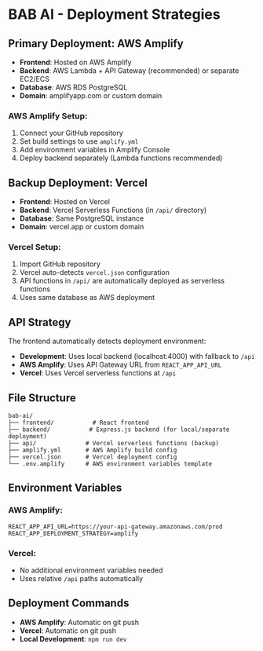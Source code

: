 # BAB AI - Deployment Strategies

## Primary Deployment: AWS Amplify
- **Frontend**: Hosted on AWS Amplify
- **Backend**: AWS Lambda + API Gateway (recommended) or separate EC2/ECS
- **Database**: AWS RDS PostgreSQL
- **Domain**: amplifyapp.com or custom domain

### AWS Amplify Setup:
1. Connect your GitHub repository
2. Set build settings to use `amplify.yml`
3. Add environment variables in Amplify Console
4. Deploy backend separately (Lambda functions recommended)

## Backup Deployment: Vercel
- **Frontend**: Hosted on Vercel
- **Backend**: Vercel Serverless Functions (in `/api/` directory)
- **Database**: Same PostgreSQL instance
- **Domain**: vercel.app or custom domain

### Vercel Setup:
1. Import GitHub repository
2. Vercel auto-detects `vercel.json` configuration
3. API functions in `/api/` are automatically deployed as serverless functions
4. Uses same database as AWS deployment

## API Strategy
The frontend automatically detects deployment environment:
- **Development**: Uses local backend (localhost:4000) with fallback to `/api`
- **AWS Amplify**: Uses API Gateway URL from `REACT_APP_API_URL`
- **Vercel**: Uses Vercel serverless functions at `/api`

## File Structure
```
bab-ai/
├── frontend/           # React frontend
├── backend/           # Express.js backend (for local/separate deployment)
├── api/              # Vercel serverless functions (backup)
├── amplify.yml       # AWS Amplify build config
├── vercel.json       # Vercel deployment config
└── .env.amplify      # AWS environment variables template
```

## Environment Variables

### AWS Amplify:
```
REACT_APP_API_URL=https://your-api-gateway.amazonaws.com/prod
REACT_APP_DEPLOYMENT_STRATEGY=amplify
```

### Vercel:
- No additional environment variables needed
- Uses relative `/api` paths automatically

## Deployment Commands
- **AWS Amplify**: Automatic on git push
- **Vercel**: Automatic on git push
- **Local Development**: `npm run dev`
